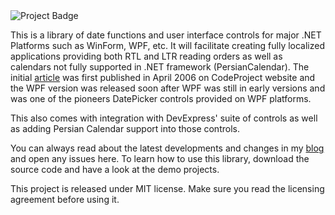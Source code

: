 <img src="https://ci.appveyor.com/api/projects/status/32r7s2skrgm9ubva?svg=true" alt="Project Badge">

This is a library of date functions and user interface controls for major .NET Platforms such as 
WinForm, WPF, etc. It will facilitate creating fully localized applications providing both RTL and 
LTR reading orders as well as calendars not fully supported in .NET framework (PersianCalendar). 
The initial [article][1] was first published in April 2006 on CodeProject website and the WPF 
version was released soon after WPF was still in early versions and was one of the pioneers 
DatePicker controls provided on WPF platforms. 

This also comes with integration with DevExpress' suite of controls as well as adding Persian Calendar support into those controls. 

You can always read about the latest developments and changes in my [blog][2] and open any issues here. To learn how to use this library, download the source code and have a look at the demo projects.

This project is released under MIT license. Make sure you read the licensing agreement before
using it.

[1]: http://www.codeproject.com/KB/selection/FarsiLibrary.aspx
[2]: http://www.seesharpsoftware.com.au


